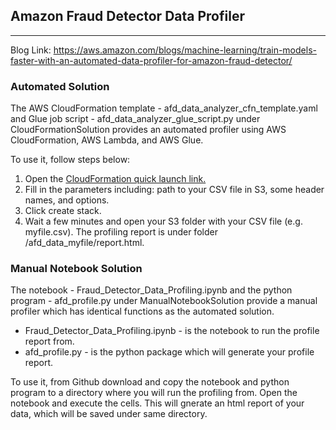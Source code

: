 ## Amazon Fraud Detector Data Profiler

-----
Blog Link: https://aws.amazon.com/blogs/machine-learning/train-models-faster-with-an-automated-data-profiler-for-amazon-fraud-detector/

### Automated Solution

The AWS CloudFormation template - afd_data_analyzer_cfn_template.yaml and Glue job script - afd_data_analyzer_glue_script.py under CloudFormationSolution provides an automated profiler using AWS CloudFormation, AWS Lambda, and AWS Glue.

To use it, follow steps below:
1. Open the [CloudFormation quick launch link.](https://us-west-2.console.aws.amazon.com/cloudformation/home?region=us-west-2#/stacks/create/review?templateURL=https://amazon-frauddetector-cfn-templates.s3.amazonaws.com/AFD_Data_Cleaner/afd_data_analyzer_cfn_template.yaml)
2. Fill in the parameters including: path to your CSV file in S3, some header names, and options. 
3. Click create stack. 
4. Wait a few minutes and open your S3 folder with your CSV file (e.g. myfile.csv). The profiling report is under folder /afd_data_myfile/report.html. 


### Manual Notebook Solution 

The notebook - Fraud_Detector_Data_Profiling.ipynb and the python program - afd_profile.py under ManualNotebookSolution provide a manual profiler which has identical functions as the automated solution. 

- Fraud_Detector_Data_Profiling.ipynb - is the notebook to run the profile report from. 
- afd_profile.py - is the python package which will generate your profile report. 

To use it, from Github download and copy the notebook and python program to a directory where you will run the profiling from. Open the notebook and execute the cells. This will gnerate an html report of your data, which will be saved under same directory. 

